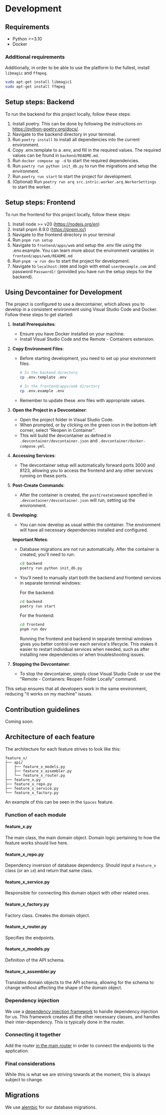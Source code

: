 # Development

## Requirements

* Python >=3.10
* Docker

### Additional requirements

Additionally, in order to be able to use the platform to the fullest, install `libmagic` and `ffmpeg`.

```bash
sudo apt-get install libmagic1
sudo apt-get install ffmpeg
```

## Setup steps: Backend

To run the backend for this project locally, follow these steps:

1. Install poetry. This can be done by following the instructions on https://python-poetry.org/docs/.
2. Navigate to the backend directory in your terminal.
3. Run `poetry install` to install all dependencies into the current environment.
4. Copy .env.template to a .env, and fill in the required values. The required values can be found in `backend/README.md`.
5. Run `docker compose up -d` to start the required dependencies.
6. Run `poetry run python init_db.py` to run the migrations and setup the environment.
7. Run `poetry run start` to start the project for development.
8. (Optional) Run `poetry run arq src.intric.worker.arq.WorkerSettings` to start the worker.

## Setup steps: Frontend

To run the frontend for this project locally, follow these steps:

1. Install node >= v20 (https://nodejs.org/en)
2. Install pnpm 8.9.0 (https://pnpm.io/)
3. Navigate to the frontend directory in your terminal
4. Run `pnpm run setup`
5. Navigate to `frontend/apps/web` and setup the .env file using the .env.example. You can learn more about the environment variables in `frontend/apps/web/README.md`
6. Run `pnpm -w run dev` to start the project for development.
7. Navigate to `localhost:3000` and login with email `user@example.com` and password `Password1!` (provided you have run the setup steps for the backend).

## Using Devcontainer for Development

The project is configured to use a devcontainer, which allows you to develop in a consistent environment using Visual Studio Code and Docker. Follow these steps to get started:

1. **Install Prerequisites**:
   - Ensure you have Docker installed on your machine.
   - Install Visual Studio Code and the Remote - Containers extension.

2. **Copy Environment Files**:
   - Before starting development, you need to set up your environment files:
     ```bash
     # In the backend directory
     cp .env.template .env

     # In the frontend/apps/web directory
     cp .env.example .env
     ```
   - Remember to update these .env files with appropriate values.

3. **Open the Project in a Devcontainer**:
   - Open the project folder in Visual Studio Code.
   - When prompted, or by clicking on the green icon in the bottom-left corner, select "Reopen in Container".
   - This will build the devcontainer as defined in `.devcontainer/devcontainer.json` and `.devcontainer/docker-compose.yml`.

4. **Accessing Services**:
   - The devcontainer setup will automatically forward ports 3000 and 8123, allowing you to access the frontend and any other services running on these ports.

5. **Post-Create Commands**:
   - After the container is created, the `postCreateCommand` specified in `.devcontainer/devcontainer.json` will run, setting up the environment.

6. **Developing**:
   - You can now develop as usual within the container. The environment will have all necessary dependencies installed and configured.

   **Important Notes**:
   - Database migrations are not run automatically. After the container is created, you'll need to run:
     ```bash
     cd backend
     poetry run python init_db.py
     ```
   - You'll need to manually start both the backend and frontend services in separate terminal windows:

     For the backend:
     ```bash
     cd backend
     poetry run start
     ```

     For the frontend:
     ```bash
     cd frontend
     pnpm run dev
     ```

     Running the frontend and backend in separate terminal windows gives you better control over each service's lifecycle. This makes it easier to restart individual services when needed, such as after installing new dependencies or when troubleshooting issues.

7. **Stopping the Devcontainer**:
   - To stop the devcontainer, simply close Visual Studio Code or use the "Remote - Containers: Reopen Folder Locally" command.

This setup ensures that all developers work in the same environment, reducing "it works on my machine" issues.

## Contribution guidelines

Coming soon.


## Architecture of each feature

The architecture for each feature strives to look like this:

```
feature_x/
├── api/
│   ├── feature_x_models.py
│   ├── feature_x_assembler.py
│   └── feature_x_router.py
├── feature_x.py
├── feature_x_repo.py
├── feature_x_service.py
└── feature_x_factory.py
```

An example of this can be seen in the `Spaces` feature.

### Function of each module

#### feature_x.py

The main class, the main domain object. Domain logic pertaining to how the feature works should live here.

#### feature_x_repo.py

Dependency inversion of database dependency. Should input a `Feature_x` class (or an `id`) and return that same class.

#### feature_x_service.py

Responsible for connecting this domain object with other related ones.

#### feature_x_factory.py

Factory class. Creates the domain object.

#### feature_x_router.py

Specifies the endpoints.

#### feature_x_models.py

Definition of the API schema.

#### feature_x_assembler.py

Translates domain objects to the API schema, allowing for the schema to change without affecting the shape of the domain object.

### Dependency injection

We use a [dependency injection framework](https://python-dependency-injector.ets-labs.org/index.html) to handle dependency injection for us. This framework creates all the other necessary classes, and handles their inter-dependency. This is typically done in the router.

### Connecting it together

Add the router [in the main router](https://github.com/inooLabs/intric-release/blob/main/backend/src/intric/server/routers/__init__.py) in order to connect the endpoints to the application.

### Final considerations

While this is what we are striving towards at the moment, this is always subject to change.

## Migrations

We use [alembic](https://alembic.sqlalchemy.org/en/latest/) for our database migrations.
